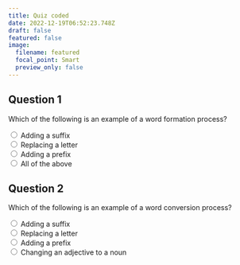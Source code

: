 ```yaml
---
title: Quiz coded
date: 2022-12-19T06:52:23.748Z
draft: false
featured: false
image:
  filename: featured
  focal_point: Smart
  preview_only: false
---
```

<style>
.red {
  color: red;
}
.green {
  color: green;
}
</style>
</head>
<body>

<h2>Question 1</h2>
Which of the following is an example of a word formation process?
<p>
<input type="radio" name="q1" onclick="myFunction(this.value)" value="A"> Adding a suffix<br>
<input type="radio" name="q1" onclick="myFunction(this.value)" value="B"> Replacing a letter<br>
<input type="radio" name="q1" onclick="myFunction(this.value)" value="C"> Adding a prefix<br>
<input type="radio" name="q1" onclick="myFunction(this.value)" value="D"> All of the above
</p>
<h2>Question 2</h2>
Which of the following is an example of a word conversion process?
<p>
<input type="radio" name="q2" onclick="myFunction(this.value)" value="A"> Adding a suffix<br>
<input type="radio" name="q2" onclick="myFunction(this.value)" value="B"> Replacing a letter<br>
<input type="radio" name="q2" onclick="myFunction(this.value)" value="C"> Adding a prefix<br>
<input type="radio" name="q2" onclick="myFunction(this.value)" value="D"> Changing an adjective to a noun
</p>
<script>
function myFunction(val) {
  if (val == "D") {
    document.getElementById("demo").className = "green";
  } else {
    document.getElementById("demo").className = "red";
  }
}
</script>
